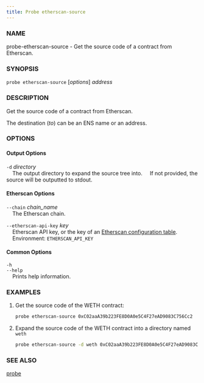 ```yaml
---
title: Probe etherscan-source
---
```


### NAME

probe-etherscan-source - Get the source code of a contract from Etherscan.

### SYNOPSIS

`probe etherscan-source` [*options*] _address_

### DESCRIPTION

Get the source code of a contract from Etherscan.

The destination (_to_) can be an ENS name or an address.

### OPTIONS

#### Output Options

`-d` _directory_  
&nbsp;&nbsp;&nbsp;&nbsp;The output directory to expand the source tree into.
&nbsp;&nbsp;&nbsp;&nbsp;If not provided, the source will be outputted to stdout.

#### Etherscan Options

`--chain` _chain_name_  
&nbsp;&nbsp;&nbsp;&nbsp;The Etherscan chain.

`--etherscan-api-key` _key_  
&nbsp;&nbsp;&nbsp;&nbsp;Etherscan API key, or the key of an [Etherscan configuration table](../config/etherscan#etherscan).  
&nbsp;&nbsp;&nbsp;&nbsp;Environment: `ETHERSCAN_API_KEY`

#### Common Options

`-h`  
`--help`  
&nbsp;&nbsp;&nbsp;&nbsp;Prints help information.

### EXAMPLES

1. Get the source code of the WETH contract:

   ```sh
   probe etherscan-source 0xC02aaA39b223FE8D0A0e5C4F27eAD9083C756Cc2
   ```

2. Expand the source code of the WETH contract into a directory named `weth`
   ```sh
   probe etherscan-source -d weth 0xC02aaA39b223FE8D0A0e5C4F27eAD9083C756Cc2
   ```

### SEE ALSO

[probe](./probe.md)

